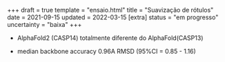 +++
draft = true
template = "ensaio.html"
title = "Suavização de rótulos"
date = 2021-09-15
updated = 2022-03-15
[extra]
status = "em progresso"
uncertainty = "baixa"
+++

- AlphaFold2 (CASP14) totalmente diferente do AlphaFold(CASP13)

- median backbone accuracy 0.96A RMSD (95%CI = 0.85 - 1.16)




